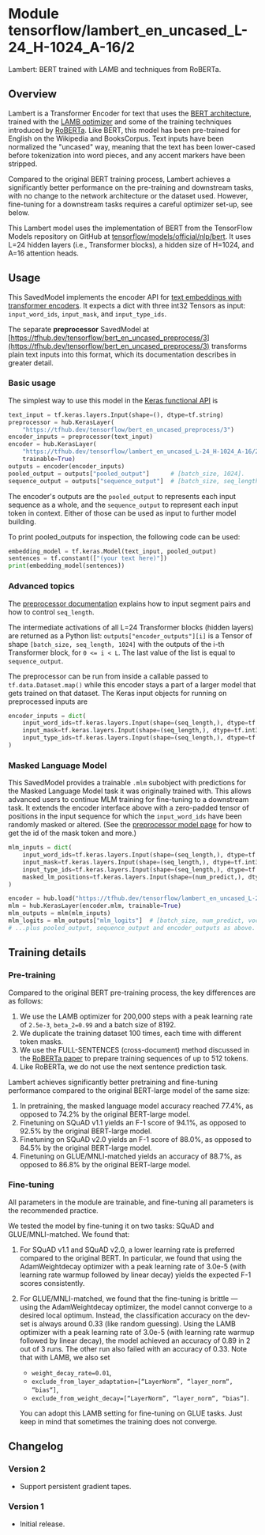 # Module tensorflow/lambert_en_uncased_L-24_H-1024_A-16/2
Lambert: BERT trained with LAMB and techniques from RoBERTa.

<!-- asset-path: internal -->
<!-- dataset: wikipedia-and-bookscorpus -->
<!-- fine-tunable: true -->
<!-- format: saved_model_2 -->
<!-- language: en -->
<!-- task: text-embedding -->
<!-- network-architecture: transformer -->

## Overview

Lambert is a Transformer Encoder for text that uses
the [BERT architecture](https://arxiv.org/abs/1810.04805),
trained with the [LAMB optimizer](https://arxiv.org/abs/1904.00962)
and some of the training techniques introduced by
[RoBERTa](https://arxiv.org/abs/1907.11692).
Like BERT, this model has been pre-trained for English
on the Wikipedia and BooksCorpus.
Text inputs have been normalized the "uncased" way, meaning that the text has
been lower-cased before tokenization into word pieces, and any accent markers
have been stripped.

Compared to the original BERT training process, Lambert achieves a significantly
better performance on the pre-training and downstream tasks, with no change
to the network architecture or the dataset used.
However, fine-tuning for a downstream tasks requires a careful optimizer
set-up, see below.

This Lambert model uses the implementation of BERT from the
TensorFlow Models repository on GitHub at
[tensorflow/models/official/nlp/bert](https://github.com/tensorflow/models/tree/master/official/nlp/bert).
It uses L=24 hidden layers (i.e., Transformer blocks),
a hidden size of H=1024,
and A=16 attention heads.


## Usage

This SavedModel implements the encoder API for [text embeddings with transformer
encoders](https://www.tensorflow.org/hub/common_saved_model_apis/text#transformer-encoders).
It expects a dict with three int32 Tensors as input:
`input_word_ids`, `input_mask`, and `input_type_ids`.

The separate **preprocessor** SavedModel at
[https://tfhub.dev/tensorflow/bert_en_uncased_preprocess/3](https://tfhub.dev/tensorflow/bert_en_uncased_preprocess/3)
transforms plain text inputs into this format, which its documentation
describes in greater detail.

### Basic usage

The simplest way to use this model in the
[Keras functional API](https://www.tensorflow.org/guide/keras/functional)
is

```python
text_input = tf.keras.layers.Input(shape=(), dtype=tf.string)
preprocessor = hub.KerasLayer(
    "https://tfhub.dev/tensorflow/bert_en_uncased_preprocess/3")
encoder_inputs = preprocessor(text_input)
encoder = hub.KerasLayer(
    "https://tfhub.dev/tensorflow/lambert_en_uncased_L-24_H-1024_A-16/2",
    trainable=True)
outputs = encoder(encoder_inputs)
pooled_output = outputs["pooled_output"]      # [batch_size, 1024].
sequence_output = outputs["sequence_output"]  # [batch_size, seq_length, 1024].
```

The encoder's outputs are the `pooled_output` to represents each input sequence
as a whole, and the `sequence_output` to represent each input token in context.
Either of those can be used as input to further model building.

To print pooled_outputs for inspection, the following code can be used:

```python
embedding_model = tf.keras.Model(text_input, pooled_output)
sentences = tf.constant(["(your text here)"])
print(embedding_model(sentences))
```

### Advanced topics

The [preprocessor documentation](https://tfhub.dev/tensorflow/bert_en_uncased_preprocess/3)
explains how to input segment pairs and how to control `seq_length`.

The intermediate activations of all L=24
Transformer blocks (hidden layers) are returned as a Python list:
`outputs["encoder_outputs"][i]` is a Tensor
of shape `[batch_size, seq_length, 1024]`
with the outputs of the i-th Transformer block, for `0 <= i < L`.
The last value of the list is equal to `sequence_output`.

The preprocessor can be run from inside a callable passed to
`tf.data.Dataset.map()` while this encoder stays a part of a larger
model that gets trained on that dataset.
The Keras input objects for running on preprocessed inputs are

```python
encoder_inputs = dict(
    input_word_ids=tf.keras.layers.Input(shape=(seq_length,), dtype=tf.int32),
    input_mask=tf.keras.layers.Input(shape=(seq_length,), dtype=tf.int32),
    input_type_ids=tf.keras.layers.Input(shape=(seq_length,), dtype=tf.int32),
)
```

### Masked Language Model

This SavedModel provides a trainable `.mlm` subobject with predictions for the
Masked Language Model task it was originally trained with. This allows advanced
users to continue MLM training for fine-tuning to a downstream task. It extends
the encoder interface above with a zero-padded tensor of positions in the input
sequence for which the `input_word_ids` have been randomly masked or altered.
(See the [preprocessor model page](https://tfhub.dev/tensorflow/bert_en_uncased_preprocess/3) for how to get the
id of the mask token and more.)

```python
mlm_inputs = dict(
    input_word_ids=tf.keras.layers.Input(shape=(seq_length,), dtype=tf.int32),
    input_mask=tf.keras.layers.Input(shape=(seq_length,), dtype=tf.int32),
    input_type_ids=tf.keras.layers.Input(shape=(seq_length,), dtype=tf.int32),
    masked_lm_positions=tf.keras.layers.Input(shape=(num_predict,), dtype=tf.int32),
)

encoder = hub.load("https://tfhub.dev/tensorflow/lambert_en_uncased_L-24_H-1024_A-16/2")
mlm = hub.KerasLayer(encoder.mlm, trainable=True)
mlm_outputs = mlm(mlm_inputs)
mlm_logits = mlm_outputs["mlm_logits"]  # [batch_size, num_predict, vocab_size]
# ...plus pooled_output, sequence_output and encoder_outputs as above.
```


## Training details

### Pre-training

Compared to the original BERT pre-training process, the key differences are
as follows:

  1. We use the LAMB optimizer for 200,000 steps with a peak learning rate
     of `2.5e-3`, `beta_2=0.99` and a batch size of 8192.
  2. We duplicate the training dataset 100 times, each time with different
     token masks.
  3. We use the FULL-SENTENCES (cross-document) method discussed in the
     [RoBERTa paper](https://arxiv.org/abs/1907.11692)
     to prepare training sequences of up to 512 tokens.
  4. Like RoBERTa, we do not use the next sentence prediction task.

Lambert achieves significantly better pretraining and fine-tuning performance
compared to the original BERT-large model of the same size:

  1. In pretraining, the masked language model accuracy reached 77.4%,
     as opposed to 74.2% by the original BERT-large model.
  2. Finetuning on SQuAD v1.1 yields an F-1 score of 94.1%,
     as opposed to 92.5% by the original BERT-large model.
  3. Finetuning on SQuAD v2.0 yields an F-1 score of 88.0%,
     as opposed to 84.5% by the original BERT-large model.
  4. Finetuning on GLUE/MNLI-matched yields an accuracy of 88.7%,
     as opposed to 86.8% by the original BERT-large model.

### Fine-tuning

All parameters in the module are trainable, and fine-tuning all parameters is
the recommended practice.

We tested the model by fine-tuning it on two tasks: SQuAD and GLUE/MNLI-matched. We found that:

 1. For SQuAD v1.1 and SQuAD v2.0, a lower learning rate is preferred
    compared to the original BERT. In particular, we found that using the
    AdamWeightdecay optimizer with a peak learning rate of 3.0e-5
    (with learning rate warmup followed by linear decay) yields the expected
    F-1 scores consistently.

 2. For GLUE/MNLI-matched, we found that the fine-tuning is brittle — using
    the AdamWeightdecay optimizer, the model cannot converge to a desired
    local optimum. Instead, the classification accuracy on the dev-set is
    always around 0.33 (like random guessing).
    Using the LAMB optimizer with a peak learning rate
    of 3.0e-5 (with learning rate warmup followed by linear decay), the model
    achieved an accuracy of 0.89 in 2 out of 3 runs. The other run also failed
    with an accuracy of 0.33. Note that with LAMB, we also set

      * `weight_decay_rate=0.01`,
      * `exclude_from_layer_adaptation=[“LayerNorm”, “layer_norm“, “bias“]`,
      * `exclude_from_weight_decay=[“LayerNorm”, “layer_norm“, “bias“]`.

    You can adopt this LAMB setting for fine-tuning on GLUE tasks.
    Just keep in mind that sometimes the training does not converge.


## Changelog

### Version 2
  * Support persistent gradient tapes.

### Version 1

  * Initial release.
